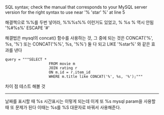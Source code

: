  SQL syntax; check the manual that corresponds to your MySQL server version for the right syntax to use near '% 'star' %' at line 5


해결책으로 %%를 두번 넣어라, %%%s%% 이런거도 있었고, \% %s \% 역시 안됨
'%#%s%' ESCAPE '#'

해결법은
mysql의 concat() 함수를 사용하는 것, 그 중에 되는 것은 
CONCAT('%', %s, '%') 또는 CONCAT('%%', %s, '%%') 
둘 다 되고 LIKE '%star%' 와 같은 효과를 낸다

```
query = """SELECT * 
                    FROM movie m
                    JOIN rating r
                    ON m.id = r.item_id
                    WHERE m.title like CONCAT('%', %s, '%');"""
```
차이 점 테스트 해볼 것


___

날짜를 표시할 때 
%s 시간표시는 이렇게 되는데 
이게 또 %s mysql param을 사용할 때 또 문제가 된다 
이때는 %s를 %S 대문자로 바꿔서 사용해준다. 

